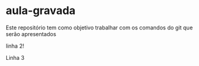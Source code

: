 # aula-gravada
Este repositório tem como objetivo trabalhar com os comandos do git que serão apresentados


linha 2!

Linha 3